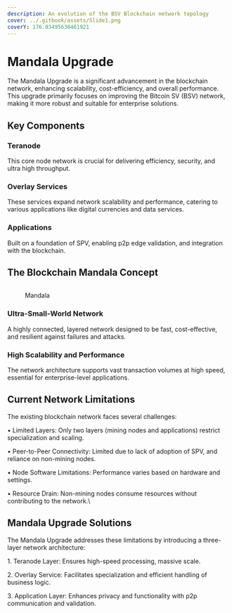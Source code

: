```yaml
---
description: An evolution of the BSV Blockchain network topology
cover: ../.gitbook/assets/Slide1.png
coverY: 176.03495630461921
---
```


# Mandala Upgrade

The Mandala Upgrade is a significant advancement in the blockchain network, enhancing scalability, cost-efficiency, and overall performance. This upgrade primarily focuses on improving the Bitcoin SV (BSV) network, making it more robust and suitable for enterprise solutions.

## Key Components

### Teranode

This core node network is crucial for delivering efficiency, security, and ultra high throughput.

### Overlay Services

These services expand network scalability and performance, catering to various applications like digital currencies and data services.

### Applications

Built on a foundation of SPV, enabling p2p edge validation, and integration with the blockchain.



## The Blockchain Mandala Concept

<figure><img src="../.gitbook/assets/image.png" alt=""><figcaption><p>Mandala</p></figcaption></figure>

### Ultra-Small-World Network

A highly connected, layered network designed to be fast, cost-effective, and resilient against failures and attacks.

### High Scalability and Performance

The network architecture supports vast transaction volumes at high speed, essential for enterprise-level applications.

## Current Network Limitations

The existing blockchain network faces several challenges:

• Limited Layers: Only two layers (mining nodes and applications) restrict specialization and scaling.

• Peer-to-Peer Connectivity: Limited due to lack of adoption of SPV, and reliance on non-mining nodes.

• Node Software Limitations: Performance varies based on hardware and settings.

• Resource Drain: Non-mining nodes consume resources without contributing to the network.\


## Mandala Upgrade Solutions

The Mandala Upgrade addresses these limitations by introducing a three-layer network architecture:

1\. Teranode Layer: Ensures high-speed processing, massive scale.

2\. Overlay Service: Facilitates specialization and efficient handling of business logic.

3\. Application Layer: Enhances privacy and functionality with p2p communication and validation.
